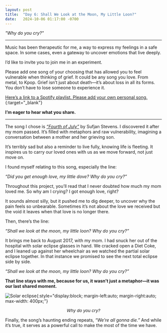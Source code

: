 ```yaml
---
layout: post
title:  "Day 6: Shall We Look at the Moon, My Little Loon?"
date:   2024-10-06 01:17:00 -0700
---
```


*"Why do you cry?"*

---

Music has been therapeutic for me, a way to express my feelings in a safe space. In some cases, even a gateway to uncover emotions that live deeply.

I’d like to invite you to join me in an experiment.

Please add one song of your choosing that has allowed you to feel vulnerable when thinking of grief. It could be any song you love. From metal, to Kpop. Grief isn’t just about death&mdash;it’s about loss in all its forms. You don’t have to lose someone to experience it.

[Here’s a link to a Spotify playlist. Please add your own personal song.](https://open.spotify.com/playlist/4YHK1H2FzokVuqzEJXjEZL?si=02a0ced8115b45c6&pt=8367e7aa9aa6888b428ec2a4c2566cbe){:target="_blank"}

**I’m eager to hear what you share.**

---

The song I chose is *[“Fourth of July”](https://www.youtube.com/watch?v=JTeKpWp8Psw)* by Sufjan Stevens. I discovered it after my mom passed. It’s filled with metaphors and raw vulnerability, imagining a conversation between a mother and her grieving son.

It’s terribly sad but also a reminder to live fully, knowing life is fleeting. It inspires us to carry our loved ones with us as we move forward, not just move on.

I found myself relating to this song, especially the line:

*“Did you get enough love, my little dove? Why do you cry?”*

Throughout this project, you’ll read that I never doubted how much my mom loved me. So why am I crying? I got enough love, right?

It sounds almost silly, but it pushed me to dig deeper, to uncover why the pain feels so unbearable. Sometimes it’s not about the love we received but the void it leaves when that love is no longer there.

Then, there’s the line:

*“Shall we look at the moon, my little loon? Why do you cry?”*

It brings me back to August 2017, with my mom. I had snuck her out of the hospital with solar eclipse glasses in hand. We cracked open a Diet Coke, and I leaned up against her wheelchair as we watched the partial solar eclipse together. In that instance we promised to see the next total eclipse side by side.

*“Shall we look at the moon, my little loon? Why do you cry?”*

**That line stays with me, because for us, it wasn’t just a metaphor&mdash;it was our last shared moment.**

![Solar eclipse](../../../assets/img/post-6.jpeg){:style="display:block; margin-left:auto; margin-right:auto; max-width: 400px;"}
<p style="text-align: center; font-size: .85rem;"><em>Why do you cry?</em></p>

Finally, the song’s haunting ending repeats, *“We’re all gonna die.”* And while it’s true, it serves as a powerful call to make the most of the time we have.